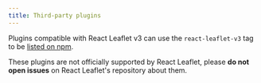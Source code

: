 ```yaml
---
title: Third-party plugins
---
```


Plugins compatible with React Leaflet v3 can use the `react-leaflet-v3` tag to be [listed on npm](https://www.npmjs.com/search?q=keywords%3Areact-leaflet-v3).

These plugins are not officially supported by React Leaflet, please **do not open issues** on React Leaflet's repository about them.
